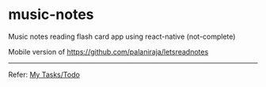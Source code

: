 # music-notes
Music notes reading flash card app using react-native (not-complete)

Mobile version of https://github.com/palaniraja/letsreadnotes


---

Refer: [My Tasks/Todo](tasks.md)